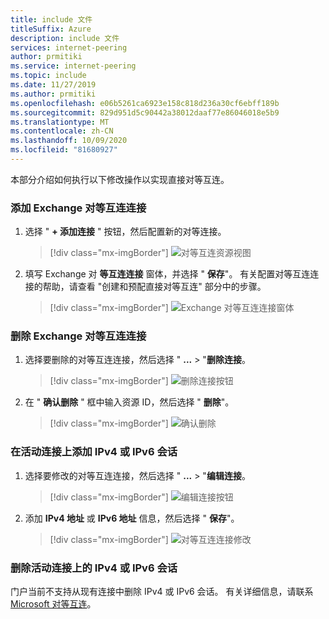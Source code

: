 ```yaml
---
title: include 文件
titleSuffix: Azure
description: include 文件
services: internet-peering
author: prmitiki
ms.service: internet-peering
ms.topic: include
ms.date: 11/27/2019
ms.author: prmitiki
ms.openlocfilehash: e06b5261ca6923e158c818d236a30cf6ebff189b
ms.sourcegitcommit: 829d951d5c90442a38012daaf77e86046018e5b9
ms.translationtype: MT
ms.contentlocale: zh-CN
ms.lasthandoff: 10/09/2020
ms.locfileid: "81680927"
---
```

本部分介绍如何执行以下修改操作以实现直接对等互连。

### <a name="add-exchange-peering-connections"></a>添加 Exchange 对等互连连接

1. 选择 " **+ 添加连接** " 按钮，然后配置新的对等连接。
    > [!div class="mx-imgBorder"]
    > ![对等互连资源视图](../media/setup-exchange-modify-addconnection.png)
1. 填写 Exchange 对 **等互连连接** 窗体，并选择 " **保存**"。 有关配置对等互连连接的帮助，请查看 "创建和预配直接对等互连" 部分中的步骤。
    > [!div class="mx-imgBorder"]
    > ![Exchange 对等互连连接窗体](../media/setup-exchange-modify-savenewconnection.png)

### <a name="remove-exchange-peering-connections"></a>删除 Exchange 对等互连连接

1. 选择要删除的对等互连连接，然后选择 " **...**  >  "**删除连接**。
    > [!div class="mx-imgBorder"]
    > ![删除连接按钮](../media/setup-exchange-modify-deleteconnection.png)
1. 在 " **确认删除** " 框中输入资源 ID，然后选择 " **删除**"。
    > [!div class="mx-imgBorder"]
    > ![确认删除](../media/setup-exchange-modify-deleteconnectionconfirm.png)

### <a name="add-an-ipv4-or-ipv6-session-on-active-connections"></a>在活动连接上添加 IPv4 或 IPv6 会话

1. 选择要修改的对等互连连接，然后选择 " **...**  >  "**编辑连接**。
    > [!div class="mx-imgBorder"]
    > ![编辑连接按钮](../media/setup-exchange-modify-editconnection.png)
1. 添加 **IPv4 地址** 或 **IPv6 地址** 信息，然后选择 " **保存**"。
    > [!div class="mx-imgBorder"]
    > ![对等互连连接修改](../media/setup-exchange-modify-editconnectionsettings.png)

### <a name="remove-an-ipv4-or-ipv6-session-on-active-connections"></a>删除活动连接上的 IPv4 或 IPv6 会话

门户当前不支持从现有连接中删除 IPv4 或 IPv6 会话。 有关详细信息，请联系 [Microsoft 对等互连](mailto:peeringexperience@microsoft.com)。